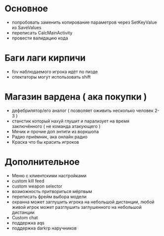 # Основное
- попробовать заменить копирование параметров через SetKeyValue из SaveValues
- переписать CalcMainActivity
- провести валидацию кода

# Баги лаги кирпичи
- fov наблюдаемого игрока идёт по пизде
- спектаторы могут использовать shift

# Магазин вардена ( ака покупки )
- дефебрилятор/его аналог ( позволяет оживить несколько человек 2-3 )
- станстик который нахуй глушит и парализует на время заключённого ( не команда атакующего )
- Мячик и прочие доп энтити из воркшопа
- Радио приёмник, ака онлайн радио
- Краска что бы красить игроков

# Дополнительное
- Меню с клиентскими настройками
- custom kill feed
- custom weapon selector
- возможность притвориться мёртвым
- переписать фрейм выбора модели
- охранна может заглушить игрока на небольшой дистанции, любой живой игрок может разглушить заглушенного на небольшой дистанции
- Custom chat
- поддержка aqs
- поддержка darkrp наручников
